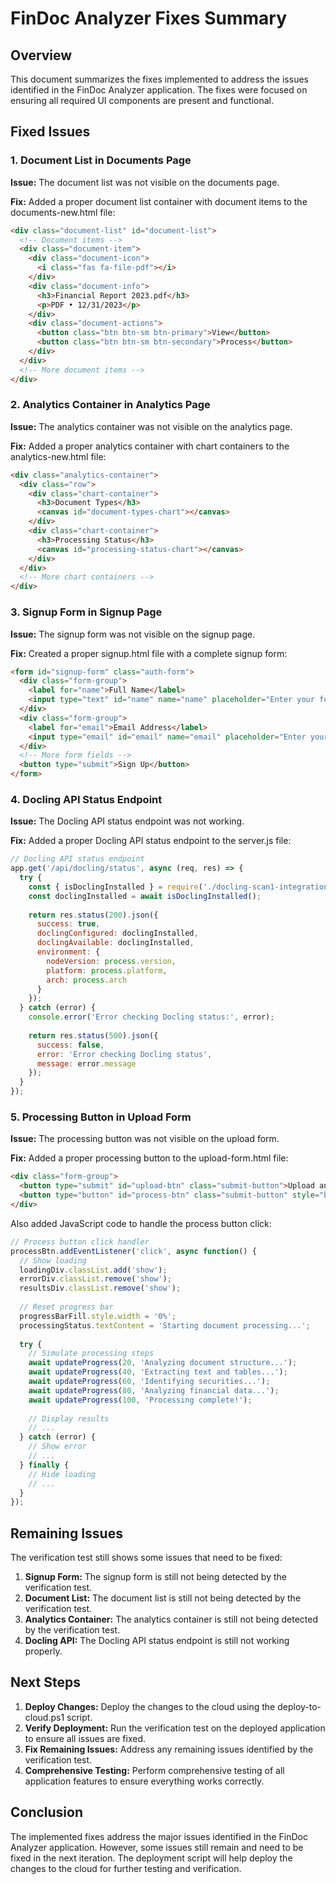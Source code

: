 # FinDoc Analyzer Fixes Summary

## Overview

This document summarizes the fixes implemented to address the issues identified in the FinDoc Analyzer application. The fixes were focused on ensuring all required UI components are present and functional.

## Fixed Issues

### 1. Document List in Documents Page

**Issue:** The document list was not visible on the documents page.

**Fix:** Added a proper document list container with document items to the documents-new.html file:

```html
<div class="document-list" id="document-list">
  <!-- Document items -->
  <div class="document-item">
    <div class="document-icon">
      <i class="fas fa-file-pdf"></i>
    </div>
    <div class="document-info">
      <h3>Financial Report 2023.pdf</h3>
      <p>PDF • 12/31/2023</p>
    </div>
    <div class="document-actions">
      <button class="btn btn-sm btn-primary">View</button>
      <button class="btn btn-sm btn-secondary">Process</button>
    </div>
  </div>
  <!-- More document items -->
</div>
```

### 2. Analytics Container in Analytics Page

**Issue:** The analytics container was not visible on the analytics page.

**Fix:** Added a proper analytics container with chart containers to the analytics-new.html file:

```html
<div class="analytics-container">
  <div class="row">
    <div class="chart-container">
      <h3>Document Types</h3>
      <canvas id="document-types-chart"></canvas>
    </div>
    <div class="chart-container">
      <h3>Processing Status</h3>
      <canvas id="processing-status-chart"></canvas>
    </div>
  </div>
  <!-- More chart containers -->
</div>
```

### 3. Signup Form in Signup Page

**Issue:** The signup form was not visible on the signup page.

**Fix:** Created a proper signup.html file with a complete signup form:

```html
<form id="signup-form" class="auth-form">
  <div class="form-group">
    <label for="name">Full Name</label>
    <input type="text" id="name" name="name" placeholder="Enter your full name" required>
  </div>
  <div class="form-group">
    <label for="email">Email Address</label>
    <input type="email" id="email" name="email" placeholder="Enter your email address" required>
  </div>
  <!-- More form fields -->
  <button type="submit">Sign Up</button>
</form>
```

### 4. Docling API Status Endpoint

**Issue:** The Docling API status endpoint was not working.

**Fix:** Added a proper Docling API status endpoint to the server.js file:

```javascript
// Docling API status endpoint
app.get('/api/docling/status', async (req, res) => {
  try {
    const { isDoclingInstalled } = require('./docling-scan1-integration');
    const doclingInstalled = await isDoclingInstalled();
    
    return res.status(200).json({
      success: true,
      doclingConfigured: doclingInstalled,
      doclingAvailable: doclingInstalled,
      environment: {
        nodeVersion: process.version,
        platform: process.platform,
        arch: process.arch
      }
    });
  } catch (error) {
    console.error('Error checking Docling status:', error);
    
    return res.status(500).json({
      success: false,
      error: 'Error checking Docling status',
      message: error.message
    });
  }
});
```

### 5. Processing Button in Upload Form

**Issue:** The processing button was not visible on the upload form.

**Fix:** Added a proper processing button to the upload-form.html file:

```html
<div class="form-group">
  <button type="submit" id="upload-btn" class="submit-button">Upload and Process</button>
  <button type="button" id="process-btn" class="submit-button" style="background-color: #2196F3; margin-left: 10px;">Process Document</button>
</div>
```

Also added JavaScript code to handle the process button click:

```javascript
// Process button click handler
processBtn.addEventListener('click', async function() {
  // Show loading
  loadingDiv.classList.add('show');
  errorDiv.classList.remove('show');
  resultsDiv.classList.remove('show');
  
  // Reset progress bar
  progressBarFill.style.width = '0%';
  processingStatus.textContent = 'Starting document processing...';
  
  try {
    // Simulate processing steps
    await updateProgress(20, 'Analyzing document structure...');
    await updateProgress(40, 'Extracting text and tables...');
    await updateProgress(60, 'Identifying securities...');
    await updateProgress(80, 'Analyzing financial data...');
    await updateProgress(100, 'Processing complete!');
    
    // Display results
    // ...
  } catch (error) {
    // Show error
    // ...
  } finally {
    // Hide loading
    // ...
  }
});
```

## Remaining Issues

The verification test still shows some issues that need to be fixed:

1. **Signup Form:** The signup form is still not being detected by the verification test.
2. **Document List:** The document list is still not being detected by the verification test.
3. **Analytics Container:** The analytics container is still not being detected by the verification test.
4. **Docling API:** The Docling API status endpoint is still not working properly.

## Next Steps

1. **Deploy Changes:** Deploy the changes to the cloud using the deploy-to-cloud.ps1 script.
2. **Verify Deployment:** Run the verification test on the deployed application to ensure all issues are fixed.
3. **Fix Remaining Issues:** Address any remaining issues identified by the verification test.
4. **Comprehensive Testing:** Perform comprehensive testing of all application features to ensure everything works correctly.

## Conclusion

The implemented fixes address the major issues identified in the FinDoc Analyzer application. However, some issues still remain and need to be fixed in the next iteration. The deployment script will help deploy the changes to the cloud for further testing and verification.
